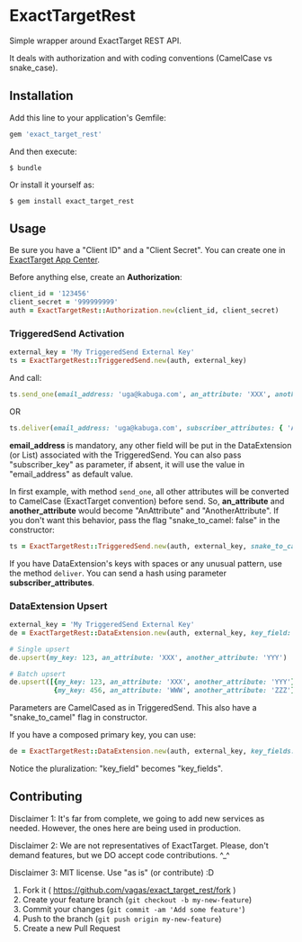 # ExactTargetRest

Simple wrapper around ExactTarget REST API.

It deals with authorization and with coding conventions (CamelCase vs snake_case).

## Installation

Add this line to your application's Gemfile:

```ruby
gem 'exact_target_rest'
```

And then execute:

    $ bundle

Or install it yourself as:

    $ gem install exact_target_rest

## Usage

Be sure you have a "Client ID" and a "Client Secret". You can create one in [ExactTarget App Center](https://appcenter-auth.exacttargetapps.com).

Before anything else, create an **Authorization**:

```ruby
client_id = '123456'
client_secret = '999999999'
auth = ExactTargetRest::Authorization.new(client_id, client_secret)
```

### TriggeredSend Activation

```ruby
external_key = 'My TriggeredSend External Key'
ts = ExactTargetRest::TriggeredSend.new(auth, external_key)
```
And call:
```ruby
ts.send_one(email_address: 'uga@kabuga.com', an_attribute: 'XXX', another_attribute: 'YYY')
```
OR
```ruby
ts.deliver(email_address: 'uga@kabuga.com', subscriber_attributes: { 'An Attribute' => 'XXX', 'Another_Attribute' => 'YYY' })
```

**email_address** is mandatory, any other field will be put in the DataExtension (or List) associated with the TriggeredSend. You can also pass "subscriber_key" as parameter, if absent, it will use the value in "email_address" as default value.

In first example, with method `send_one`, all other attributes will be converted to CamelCase (ExactTarget convention) before send. So, **an_attribute** and **another_attribute** would become "AnAttribute" and "AnotherAttribute". If you don't want this behavior, pass the flag "snake\_to\_camel: false" in the constructor:

```ruby
ts = ExactTargetRest::TriggeredSend.new(auth, external_key, snake_to_camel: false)
```

If you have DataExtension's keys with spaces or any unusual pattern, use the method `deliver`. You can send a hash using parameter **subscriber\_attributes**.


### DataExtension Upsert

```ruby
external_key = 'My TriggeredSend External Key'
de = ExactTargetRest::DataExtension.new(auth, external_key, key_field: 'my_key')

# Single upsert
de.upsert(my_key: 123, an_attribute: 'XXX', another_attribute: 'YYY')

# Batch upsert
de.upsert([{my_key: 123, an_attribute: 'XXX', another_attribute: 'YYY'},
           {my_key: 456, an_attribute: 'WWW', another_attribute: 'ZZZ'}])
```

Parameters are CamelCased as in TriggeredSend. This also have a "snake_to_camel" flag in constructor.

If you have a composed primary key, you can use:

```ruby
de = ExactTargetRest::DataExtension.new(auth, external_key, key_fields: ['my_key1', 'my_key2'])
```

Notice the pluralization: "key_field" becomes "key_fields".


## Contributing

Disclaimer 1: It's far from complete, we going to add new services as needed. However, the ones here are being used in production.

Disclaimer 2: We are not representatives of ExactTarget. Please, don't demand features, but we DO accept code contributions. ^\_^

Disclaimer 3: MIT license. Use "as is" (or contribute) :D

1. Fork it ( https://github.com/vagas/exact_target_rest/fork )
2. Create your feature branch (`git checkout -b my-new-feature`)
3. Commit your changes (`git commit -am 'Add some feature'`)
4. Push to the branch (`git push origin my-new-feature`)
5. Create a new Pull Request
